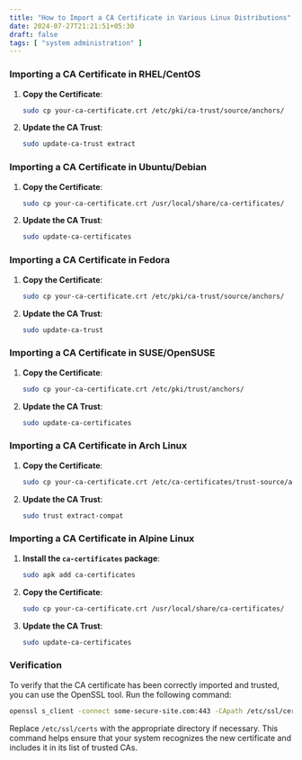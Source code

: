 ```yaml
---
title: "How to Import a CA Certificate in Various Linux Distributions"
date: 2024-07-27T21:21:51+05:30
draft: false
tags: [ "system administration" ]
---
```

### Importing a CA Certificate in RHEL/CentOS

1. **Copy the Certificate**:
   ```bash
   sudo cp your-ca-certificate.crt /etc/pki/ca-trust/source/anchors/
   ```

2. **Update the CA Trust**:
   ```bash
   sudo update-ca-trust extract
   ```

### Importing a CA Certificate in Ubuntu/Debian

1. **Copy the Certificate**:
   ```bash
   sudo cp your-ca-certificate.crt /usr/local/share/ca-certificates/
   ```

2. **Update the CA Trust**:
   ```bash
   sudo update-ca-certificates
   ```

### Importing a CA Certificate in Fedora

1. **Copy the Certificate**:
   ```bash
   sudo cp your-ca-certificate.crt /etc/pki/ca-trust/source/anchors/
   ```

2. **Update the CA Trust**:
   ```bash
   sudo update-ca-trust
   ```

### Importing a CA Certificate in SUSE/OpenSUSE

1. **Copy the Certificate**:
   ```bash
   sudo cp your-ca-certificate.crt /etc/pki/trust/anchors/
   ```

2. **Update the CA Trust**:
   ```bash
   sudo update-ca-certificates
   ```

### Importing a CA Certificate in Arch Linux

1. **Copy the Certificate**:
   ```bash
   sudo cp your-ca-certificate.crt /etc/ca-certificates/trust-source/anchors/
   ```

2. **Update the CA Trust**:
   ```bash
   sudo trust extract-compat
   ```

### Importing a CA Certificate in Alpine Linux

1. **Install the `ca-certificates` package**:
   ```bash
   sudo apk add ca-certificates
   ```

2. **Copy the Certificate**:
   ```bash
   sudo cp your-ca-certificate.crt /usr/local/share/ca-certificates/
   ```

3. **Update the CA Trust**:
   ```bash
   sudo update-ca-certificates
   ```

### Verification

To verify that the CA certificate has been correctly imported and trusted, you can use the OpenSSL tool. Run the following command:

```bash
openssl s_client -connect some-secure-site.com:443 -CApath /etc/ssl/certs
```

Replace `/etc/ssl/certs` with the appropriate directory if necessary. This command helps ensure that your system recognizes the new certificate and includes it in its list of trusted CAs.

